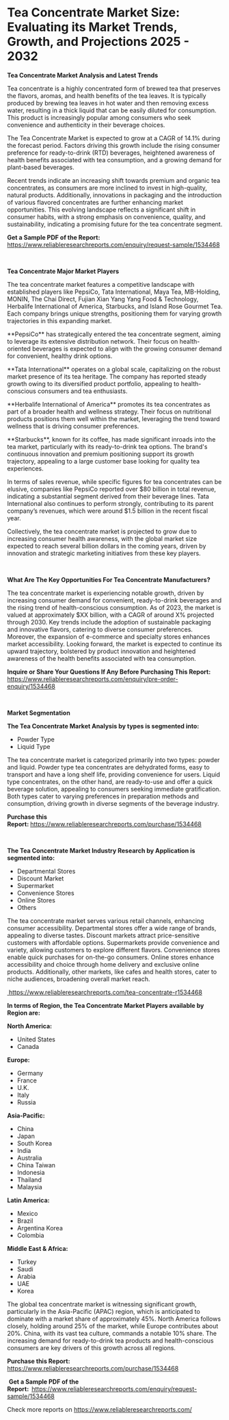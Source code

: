 <p><h1>Tea Concentrate Market Size: Evaluating its Market Trends, Growth, and Projections 2025 - 2032</h1></p><p><strong>Tea Concentrate Market Analysis and Latest Trends</strong></p>
<p><p>Tea concentrate is a highly concentrated form of brewed tea that preserves the flavors, aromas, and health benefits of the tea leaves. It is typically produced by brewing tea leaves in hot water and then removing excess water, resulting in a thick liquid that can be easily diluted for consumption. This product is increasingly popular among consumers who seek convenience and authenticity in their beverage choices.</p><p>The Tea Concentrate Market is expected to grow at a CAGR of 14.1% during the forecast period. Factors driving this growth include the rising consumer preference for ready-to-drink (RTD) beverages, heightened awareness of health benefits associated with tea consumption, and a growing demand for plant-based beverages. </p><p>Recent trends indicate an increasing shift towards premium and organic tea concentrates, as consumers are more inclined to invest in high-quality, natural products. Additionally, innovations in packaging and the introduction of various flavored concentrates are further enhancing market opportunities. This evolving landscape reflects a significant shift in consumer habits, with a strong emphasis on convenience, quality, and sustainability, indicating a promising future for the tea concentrate segment.</p></p>
<p><strong>Get a Sample PDF of the Report:&nbsp;</strong> <a href="https://www.reliableresearchreports.com/enquiry/request-sample/1534468?utm_campaign=3027&utm_medium=2&utm_source=Github&utm_content=ia&utm_term=05042025&utm_id=tea-concentrate">https://www.reliableresearchreports.com/enquiry/request-sample/1534468</a></p>
<p>&nbsp;</p>
<p><strong>Tea Concentrate Major Market Players</strong></p>
<p><p>The tea concentrate market features a competitive landscape with established players like PepsiCo, Tata International, Maya Tea, MB-Holding, MONIN, The Chai Direct, Fujian Xian Yang Yang Food & Technology, Herbalife International of America, Starbucks, and Island Rose Gourmet Tea. Each company brings unique strengths, positioning them for varying growth trajectories in this expanding market.</p><p>**PepsiCo** has strategically entered the tea concentrate segment, aiming to leverage its extensive distribution network. Their focus on health-oriented beverages is expected to align with the growing consumer demand for convenient, healthy drink options. </p><p>**Tata International** operates on a global scale, capitalizing on the robust market presence of its tea heritage. The company has reported steady growth owing to its diversified product portfolio, appealing to health-conscious consumers and tea enthusiasts.</p><p>**Herbalife International of America** promotes its tea concentrates as part of a broader health and wellness strategy. Their focus on nutritional products positions them well within the market, leveraging the trend toward wellness that is driving consumer preferences.</p><p>**Starbucks**, known for its coffee, has made significant inroads into the tea market, particularly with its ready-to-drink tea options. The brand's continuous innovation and premium positioning support its growth trajectory, appealing to a large customer base looking for quality tea experiences.</p><p>In terms of sales revenue, while specific figures for tea concentrates can be elusive, companies like PepsiCo reported over $80 billion in total revenue, indicating a substantial segment derived from their beverage lines. Tata International also continues to perform strongly, contributing to its parent company’s revenues, which were around $1.5 billion in the recent fiscal year.</p><p>Collectively, the tea concentrate market is projected to grow due to increasing consumer health awareness, with the global market size expected to reach several billion dollars in the coming years, driven by innovation and strategic marketing initiatives from these key players.</p></p>
<p>&nbsp;</p>
<p><strong>What Are The Key Opportunities For Tea Concentrate Manufacturers?</strong></p>
<p><p>The tea concentrate market is experiencing notable growth, driven by increasing consumer demand for convenient, ready-to-drink beverages and the rising trend of health-conscious consumption. As of 2023, the market is valued at approximately $XX billion, with a CAGR of around X% projected through 2030. Key trends include the adoption of sustainable packaging and innovative flavors, catering to diverse consumer preferences. Moreover, the expansion of e-commerce and specialty stores enhances market accessibility. Looking forward, the market is expected to continue its upward trajectory, bolstered by product innovation and heightened awareness of the health benefits associated with tea consumption.</p></p>
<p><strong>Inquire or Share Your Questions If Any Before Purchasing This Report:</strong> <a href="https://www.reliableresearchreports.com/enquiry/pre-order-enquiry/1534468?utm_campaign=3027&utm_medium=2&utm_source=Github&utm_content=ia&utm_term=05042025&utm_id=tea-concentrate">https://www.reliableresearchreports.com/enquiry/pre-order-enquiry/1534468</a></p>
<p>&nbsp;</p>
<p><strong>Market Segmentation</strong></p>
<p><strong>The Tea Concentrate Market Analysis by types is segmented into:</strong></p>
<p><ul><li>Powder Type</li><li>Liquid Type</li></ul></p>
<p><p>The tea concentrate market is categorized primarily into two types: powder and liquid. Powder type tea concentrates are dehydrated forms, easy to transport and have a long shelf life, providing convenience for users. Liquid type concentrates, on the other hand, are ready-to-use and offer a quick beverage solution, appealing to consumers seeking immediate gratification. Both types cater to varying preferences in preparation methods and consumption, driving growth in diverse segments of the beverage industry.</p></p>
<p><strong>Purchase this Report:&nbsp;</strong><a href="https://www.reliableresearchreports.com/purchase/1534468?utm_campaign=3027&utm_medium=2&utm_source=Github&utm_content=ia&utm_term=05042025&utm_id=tea-concentrate">https://www.reliableresearchreports.com/purchase/1534468</a></p>
<p>&nbsp;</p>
<p><strong>The Tea Concentrate Market Industry Research by Application is segmented into:</strong></p>
<p><ul><li>Departmental Stores</li><li>Discount Market</li><li>Supermarket</li><li>Convenience Stores</li><li>Online Stores</li><li>Others</li></ul></p>
<p><p>The tea concentrate market serves various retail channels, enhancing consumer accessibility. Departmental stores offer a wide range of brands, appealing to diverse tastes. Discount markets attract price-sensitive customers with affordable options. Supermarkets provide convenience and variety, allowing customers to explore different flavors. Convenience stores enable quick purchases for on-the-go consumers. Online stores enhance accessibility and choice through home delivery and exclusive online products. Additionally, other markets, like cafes and health stores, cater to niche audiences, broadening overall market reach.</p></p>
<p><a href="https://www.reliableresearchreports.com/tea-concentrate-r1534468?utm_campaign=3027&utm_medium=2&utm_source=Github&utm_content=ia&utm_term=05042025&utm_id=tea-concentrate">&nbsp;https://www.reliableresearchreports.com/tea-concentrate-r1534468</a></p>
<p><strong>In terms of Region, the Tea Concentrate Market Players available by Region are:</strong></p>
<p>
    <p> <strong> North America: </strong>
        <ul>
            <li>United States</li>
            <li>Canada</li>
        </ul>
        </p> 
    <p> <strong> Europe: </strong>
        <ul>
            <li>Germany</li>
            <li>France</li>
            <li>U.K.</li>
            <li>Italy</li>
            <li>Russia</li>
        </ul>
        </p> 
    <p> <strong> Asia-Pacific: </strong>
        <ul>
            <li>China</li>
            <li>Japan</li>
            <li>South Korea</li>
            <li>India</li>
            <li>Australia</li>
            <li>China Taiwan</li>
            <li>Indonesia</li>
            <li>Thailand</li>
            <li>Malaysia</li>
        </ul>
        </p> 
    <p> <strong> Latin America: </strong>
        <ul>
            <li>Mexico</li>
            <li>Brazil</li>
            <li>Argentina Korea</li>
            <li>Colombia</li>
        </ul>
        </p> 
    <p> <strong> Middle East & Africa: </strong>
        <ul>
            <li>Turkey</li>
            <li>Saudi</li>
            <li>Arabia</li>
            <li>UAE</li>
            <li>Korea</li>
        </ul>
    </p>
    </p>
<p><p>The global tea concentrate market is witnessing significant growth, particularly in the Asia-Pacific (APAC) region, which is anticipated to dominate with a market share of approximately 45%. North America follows closely, holding around 25% of the market, while Europe contributes about 20%. China, with its vast tea culture, commands a notable 10% share. The increasing demand for ready-to-drink tea products and health-conscious consumers are key drivers of this growth across all regions.</p></p>
<p><strong>Purchase this Report: </strong><a href="https://www.reliableresearchreports.com/purchase/1534468?utm_campaign=3027&utm_medium=2&utm_source=Github&utm_content=ia&utm_term=05042025&utm_id=tea-concentrate">https://www.reliableresearchreports.com/purchase/1534468</a></p>
<p>&nbsp;<strong>Get a Sample PDF of the Report:&nbsp;&nbsp;</strong><a href="https://www.reliableresearchreports.com/enquiry/request-sample/1534468?utm_campaign=3027&utm_medium=2&utm_source=Github&utm_content=ia&utm_term=05042025&utm_id=tea-concentrate">https://www.reliableresearchreports.com/enquiry/request-sample/1534468</a></p>
<p><strong></strong></p>
<p>Check more reports on <a href="https://www.reliableresearchreports.com/?utm_campaign=3027&utm_medium=2&utm_source=Github&utm_content=ia&utm_term=05042025&utm_id=tea-concentrate">https://www.reliableresearchreports.com/</a></p>